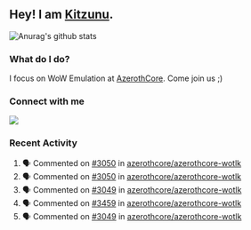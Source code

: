 ## Hey! I am [Kitzunu](https://Github.com/Kitzunu).

![Anurag's github stats](https://github-readme-stats.kitzunu.vercel.app/api?username=Kitzunu&show_icons=true)

### What do I do?

I focus on WoW Emulation at [AzerothCore](https://Github.com/AzerothCore). Come join us ;)

### Connect with me
[![](https://img.shields.io/badge/AzerothCore%20Discord-Connect%20with%20me!-green)](https://discord.com/invite/gkt4y2x)

### Recent Activity

<!--START_SECTION:activity-->
1. 🗣 Commented on [#3050](https://github.com/azerothcore/azerothcore-wotlk/issues/3050) in [azerothcore/azerothcore-wotlk](https://github.com/azerothcore/azerothcore-wotlk)
2. 🗣 Commented on [#3050](https://github.com/azerothcore/azerothcore-wotlk/issues/3050) in [azerothcore/azerothcore-wotlk](https://github.com/azerothcore/azerothcore-wotlk)
3. 🗣 Commented on [#3049](https://github.com/azerothcore/azerothcore-wotlk/issues/3049) in [azerothcore/azerothcore-wotlk](https://github.com/azerothcore/azerothcore-wotlk)
4. 🗣 Commented on [#3459](https://github.com/azerothcore/azerothcore-wotlk/issues/3459) in [azerothcore/azerothcore-wotlk](https://github.com/azerothcore/azerothcore-wotlk)
5. 🗣 Commented on [#3049](https://github.com/azerothcore/azerothcore-wotlk/issues/3049) in [azerothcore/azerothcore-wotlk](https://github.com/azerothcore/azerothcore-wotlk)
<!--END_SECTION:activity-->
